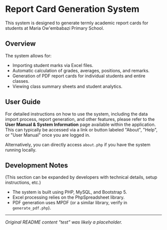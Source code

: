# Report Card Generation System

This system is designed to generate termly academic report cards for students at Maria Ow'embabazi Primary School.

## Overview

The system allows for:
*   Importing student marks via Excel files.
*   Automatic calculation of grades, averages, positions, and remarks.
*   Generation of PDF report cards for individual students and entire classes.
*   Viewing class summary sheets and student analytics.

## User Guide

For detailed instructions on how to use the system, including the data import process, report generation, and other features, please refer to the **User Manual & System Information** page available within the application. This can typically be accessed via a link or button labeled "About", "Help", or "User Manual" once you are logged in.

Alternatively, you can directly access `about.php` if you have the system running locally.

## Development Notes

(This section can be expanded by developers with technical details, setup instructions, etc.)

*   The system is built using PHP, MySQL, and Bootstrap 5.
*   Excel processing relies on the PhpSpreadsheet library.
*   PDF generation uses MPDF (or a similar library, verify in `generate_pdf.php`).

---
*Original README content "test" was likely a placeholder.*
